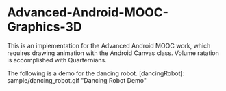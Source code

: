 # Advanced-Android-MOOC-Graphics-3D
This is an implementation for the Advanced Android MOOC work, which requires drawing animation with the
Android Canvas class. Volume ratation is accomplished with Quarternians.

The following is a demo for the dancing robot.
[dancingRobot]: sample/dancing_robot.gif "Dancing Robot Demo"

